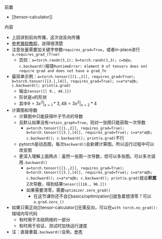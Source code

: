 前置
- [[tensor-calculator]]

内容
- 上回讲到前向传播，这次说反向传播
- [参考微软教程](https://docs.microsoft.com/en-us/learn/modules/intro-machine-learning-pytorch/5-autograd)，说得很清楚
- 注意张量需要加关键字参数`requires_grad=True`，或者in-place进行`a.requires_grad_(True)`
  - 否则：`a=torch.randn(3,1); b=torch.randn(1,3); c=b@a; c.backward()`报错`RuntimeError: element 0 of tensors does not require grad and does not have a grad_fn`
- 最简单示例：`a=torch.tensor([[1.,2]], requires_grad=True); b=torch.tensor([[3.],[4]], requires_grad=True); c=a*a*a@b; c.backward(); print(a.grad)`
  - 输出`tensor([[ 9., 48.]])`
  - 形状是`a`的形状
  - 其中$9= 3x^2|_{x=1}*3, 48 = 3x^2|_{x=2}*4$
- 计算图和导数
  - 计算图中只能获得叶子节点的导数
  - 且默认如果没有`retain_graph=True`，则对一张图只能获取一次导数
    - `a=torch.tensor([[1.,2]], requires_grad=True); b=torch.tensor([[3.],[4]], requires_grad=True); c=a*a*a@b; c.backward(); c.backward(); print(a.grad)`不行
  - pytorch是动态图，每次`backward()`会新建计算图。所以运行过程中可以改变图
  - 更深入理解上面两点：虽然一张图一次导数，但可以多张图。可以多次调用`.backward()`
    - `a=torch.tensor([[1.,2]], requires_grad=True); b=torch.tensor([[3.],[4]], requires_grad=True); c=a*a*a@b; c.backward(); c=a*a*a@b; c.backward(); print(a.grad)`就会**积累**2次导数，得到结果`tensor([[18., 96.]])`
    - 如果需要清零，需要`optimizer.zero_grad()`
      - 在这节课你还不会[[basics/optimization]]就急着想清零？可以`a.grad.zero_()`
- 如果只需正向[[tensor-calculator]]无需反向，可以在`with torch.no_grad():`辖域内写代码
  - 有时用于冻结网络的一部分
  - 有时用于验证、测试时加快运行速度
- 注：直接重载`.backward()`没用，[参考](https://cloud.tencent.com/developer/article/1134257)